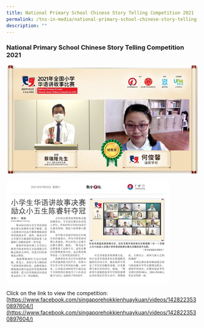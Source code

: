 ```yaml
---
title: National Primary School Chinese Story Telling Competition 2021
permalink: /tns-in-media/national-primary-school-chinese-story-telling-competition-2021/
description: ""
---
```

### National Primary School Chinese Story Telling Competition 2021

![national-primary-story-telling-competition-2021](/images/Heritage/TNS%20in%20Media/img_national-primary-school-chinese-story-telling-competition-2021_1.jpg)

![national-primary-school-chinese-story-telling-competition-2021-2](/images/Heritage/TNS%20in%20Media/img_national-primary-school-chinese-story-telling-competition-2021_2.jpg)

Click on the link to view the competition:
[https://www.facebook.com/singaporehokkienhuaykuan/videos/1428223530897604/](https://www.facebook.com/singaporehokkienhuaykuan/videos/1428223530897604/)